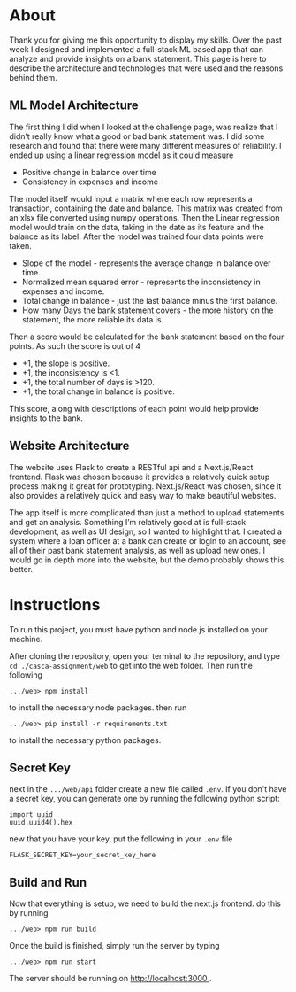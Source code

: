 # About
Thank you for giving me this opportunity to display my skills. Over the past week I designed and implemented a full-stack ML based app that can analyze and provide insights on a bank statement. This page is here to describe the architecture and technologies that were used and the reasons behind them.
## ML Model Architecture
The first thing I did when I looked at the challenge page, was realize that I didn’t really know what a good or bad bank statement was. I did some research and found that there were many different measures of reliability. I ended up using a linear regression model as it could measure
- Positive change in balance over time
- Consistency in expenses and income
  
The model itself would input a matrix where each row represents a transaction, containing the date and balance. This matrix was created from an xlsx file converted using numpy operations. Then the Linear regression model would train on the data, taking in the date as its feature and the balance as its label. After the model was trained four data points were taken.
- Slope of the model - represents the average change in balance over time.
- Normalized mean squared error - represents the inconsistency in expenses and income.
- Total change in balance - just the last balance minus the first balance.
- How many Days the bank statement covers - the more history on the statement, the more reliable its data is.

Then a score would be calculated for the bank statement based on the four points. As such the score is out of 4
- +1, the slope is positive.
- +1, the inconsistency is <1.
- +1, the total number of days is >120.
- +1, the total change in balance is positive.

This score, along with descriptions of each point would help provide insights to the bank.
## Website Architecture
The website uses Flask to create a RESTful api and a Next.js/React frontend. Flask was chosen because it provides a relatively quick setup process making it great for prototyping. Next.js/React was chosen, since it also provides a relatively quick and easy way to make beautiful websites. 

The app itself is more complicated than just a method to upload statements and get an analysis. Something I’m relatively good at is full-stack development, as well as UI design, so I wanted to highlight that. I created a system where a loan officer at a bank can create or login to an account, see all of their past bank statement analysis, as well as upload new ones. I would go in depth more into the website, but the demo probably shows this better. 

# Instructions

To run this project, you must have python and node.js installed on your machine.

After cloning the repository, open your terminal to the repository, and type `cd ./casca-assignment/web` to get into the web folder. Then run the following
```
.../web> npm install
```
to install the necessary node packages. then run
```
.../web> pip install -r requirements.txt
```
to install the necessary python packages.
## Secret Key 
next in the `.../web/api` folder create a new file called `.env`. If you don't have a secret key, you can generate one by running the following python script:
```
import uuid
uuid.uuid4().hex
```
new that you have your key, put the following in your `.env` file
```
FLASK_SECRET_KEY=your_secret_key_here
```
## Build and Run
Now that everything is setup, we need to build the next.js frontend. do this by running
```
.../web> npm run build
```
Once the build is finished, simply run the server by typing
```
.../web> npm run start
```
The server should be running on [http://localhost:3000
](http://localhost:3000). 

